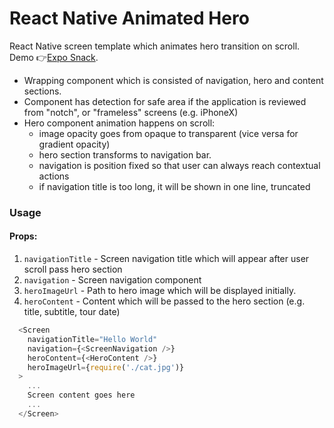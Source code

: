 # React Native Animated Hero

React Native screen template which animates hero transition on scroll.
Demo 👉[Expo Snack](https://snack.expo.io/@danijelgrabez/animated-hero).

- Wrapping component which is consisted of navigation, hero and content sections.
- Component has detection for safe area if the application is reviewed from "notch", or "frameless" screens (e.g. iPhoneX)
- Hero component animation happens on scroll:
  - image opacity goes from opaque to transparent (vice versa for gradient opacity)
  - hero section transforms to navigation bar.
  - navigation is position fixed so that user can always reach contextual actions
  - if navigation title is too long, it will be shown in one line, truncated

### Usage
#### Props:
1. `navigationTitle` - Screen navigation title which will appear after user scroll pass hero section
2. `navigation` - Screen navigation component
3. `heroImageUrl` - Path to hero image which will be displayed initially.
4. `heroContent` - Content which will be passed to the hero section (e.g. title, subtitle, tour date)

```js
  <Screen
    navigationTitle="Hello World"
    navigation={<ScreenNavigation />}
    heroContent={<HeroContent />}
    heroImageUrl={require('./cat.jpg')}
  >
    ...
    Screen content goes here
    ...
  </Screen>
```
